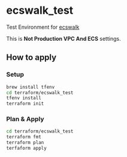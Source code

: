 # ecswalk_test

Test Environment for [ecswalk](https://github.com/mpon/ecswalk)

This is **Not Production VPC And ECS** settings.

## How to apply

### Setup

```bash
brew install tfenv
cd terraform/ecswalk_test
tfenv install
terraform init
```

### Plan & Apply

```bash
cd terraform/ecswalk_test
terraform fmt
terraform plan
terfaform apply
```
